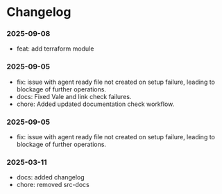 # Changelog

### 2025-09-08

- feat: add terraform module

### 2025-09-05

- fix: issue with agent ready file not created on setup failure, leading to blockage of further
    operations.
- docs: Fixed Vale and link check failures.
- chore: Added updated documentation check workflow.

### 2025-09-05
- fix: issue with agent ready file not created on setup failure, leading to blockage of further
    operations.

### 2025-03-11

- docs: added changelog
- chore: removed src-docs